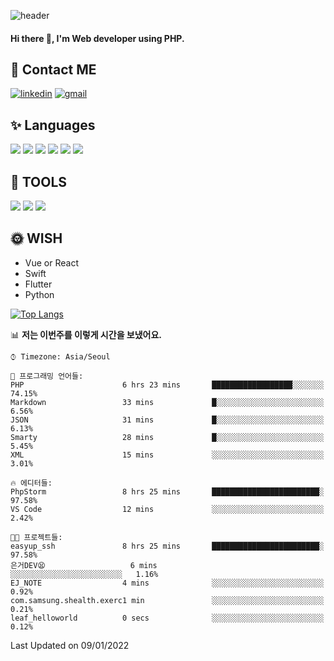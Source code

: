 ![header](https://capsule-render.vercel.app/api?type=waving&color=auto&height=300&section=header&text=EINEE&fontSize=90&animation=twinkling)

#### Hi there 👋, I'm <b>Web developer</b> using PHP. ####

<!--
- 🔭 I’m currently working on Uniwill
- 🌱 I’m currently learning Vue or React or Python.
-->

<!---#### I am PHP developer --->

## 💌 Contact ME ###
[<img src='https://img.shields.io/badge/-EunjiKo-%230A66C2?style=flat-square&logo=LinkedIn&logoColor=white' alt='linkedin'>](https://www.linkedin.com/in/https://www.linkedin.com/in/eunji-ko-00a907164//)  [<img src='https://img.shields.io/badge/-einee214%40gmail.com-%23EA4335?style=flat-square&logo=Gmail&logoColor=white' alt='gmail'>](einee214@gmail.com)  


## ✨ Languages
<img src='https://img.shields.io/badge/-PHP-%23777BB4?style=for-the-badge&logo=PHP&logoColor=white'> <img src='https://img.shields.io/badge/-Laravel-%23FF2D20?style=for-the-badge&logo=Laravel&logoColor=white'> <img src='https://img.shields.io/badge/Jquery-%230769AD?style=for-the-badge&logo=Jquery&logoColor=white'> <img src='https://img.shields.io/badge/CSS3-%231572B6?style=for-the-badge&logo=CSS3&logoColor=white'> <img src='https://img.shields.io/badge/Bootstrap-%237952B3?style=for-the-badge&logo=Bootstrap&logoColor=white' > <img src='https://img.shields.io/badge/MySQL-%234479A1?style=for-the-badge&logo=MySQL&logoColor=white' >

## 🌷 TOOLS
<img src='https://img.shields.io/badge/PHPSTORM-%23000000?style=for-the-badge&logo=PhpStorm&logoColor=white' > <img src='https://img.shields.io/badge/GitLab-%23FCA121?style=for-the-badge&logo=GitLab&logoColor=white' > <img src='https://img.shields.io/badge/GitHub-%23181717?style=for-the-badge&logo=GitHub&logoColor=white'>


## 🌞 WISH
- Vue or React
- Swift
- Flutter
- Python


[![Top Langs](https://github-readme-stats.vercel.app/api/top-langs/?username=ein214&layout=compact)](https://github.com/anuraghazra/github-readme-stats)

<!--START_SECTION:waka-->
📊 **저는 이번주를 이렇게 시간을 보냈어요.** 

```text
⌚︎ Timezone: Asia/Seoul

💬 프로그래밍 언어들: 
PHP                      6 hrs 23 mins       ██████████████████░░░░░░░   74.15% 
Markdown                 33 mins             █░░░░░░░░░░░░░░░░░░░░░░░░   6.56% 
JSON                     31 mins             █░░░░░░░░░░░░░░░░░░░░░░░░   6.13% 
Smarty                   28 mins             █░░░░░░░░░░░░░░░░░░░░░░░░   5.45% 
XML                      15 mins             ░░░░░░░░░░░░░░░░░░░░░░░░░   3.01%

🔥 에디터들: 
PhpStorm                 8 hrs 25 mins       ████████████████████████░   97.58% 
VS Code                  12 mins             ░░░░░░░░░░░░░░░░░░░░░░░░░   2.42%

🐱‍💻 프로젝트들: 
easyup_ssh               8 hrs 25 mins       ████████████████████████░   97.58% 
은거DEV😫                   6 mins              ░░░░░░░░░░░░░░░░░░░░░░░░░   1.16% 
EJ_NOTE                  4 mins              ░░░░░░░░░░░░░░░░░░░░░░░░░   0.92% 
com.samsung.shealth.exerc1 min               ░░░░░░░░░░░░░░░░░░░░░░░░░   0.21% 
leaf_helloworld          0 secs              ░░░░░░░░░░░░░░░░░░░░░░░░░   0.12%

```


 Last Updated on 09/01/2022
<!--END_SECTION:waka-->

<!---![GitHub stats](https://github-readme-stats.vercel.app/api?username=ein214&show_icons=true&theme=dracula)  --->



